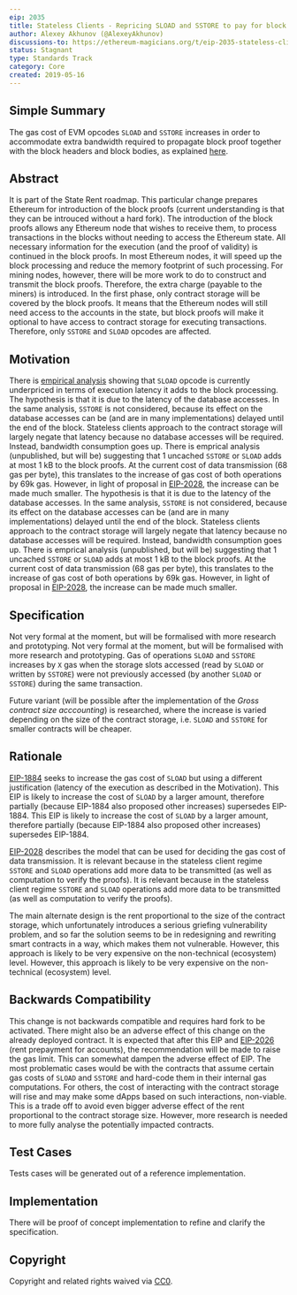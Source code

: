 ```yaml
---
eip: 2035
title: Stateless Clients - Repricing SLOAD and SSTORE to pay for block proofs
author: Alexey Akhunov (@AlexeyAkhunov)
discussions-to: https://ethereum-magicians.org/t/eip-2035-stateless-clients-repricing-sload-and-sstore-to-pay-for-block-proofs/3284
status: Stagnant
type: Standards Track
category: Core
created: 2019-05-16
---
```


## Simple Summary
The gas cost of EVM opcodes `SLOAD` and `SSTORE` increases in order to accommodate extra bandwidth required to propagate block proof together with the block headers and block bodies, as explained [here](https://medium.com/@akhounov/data-from-the-ethereum-stateless-prototype-8c69479c8abc).

## Abstract
It is part of the State Rent roadmap. This particular change prepares Ethereum for introduction of the block proofs (current understanding is that they can be introuced without a hard fork). The introduction of the block proofs allows any Ethereum node that wishes to receive them, to process transactions in the blocks without needing to access the Ethereum state. All necessary information for the execution (and the proof of validity) is continued in the block proofs. In most Ethereum nodes, it will speed up the block processing and reduce the memory footprint of such processing. For mining nodes, however, there will be more work to do to construct and transmit the block proofs. Therefore, the extra charge (payable to the miners) is introduced. In the first phase, only contract storage will be covered by the block proofs. It means that the Ethereum nodes will still need access to the accounts in the state, but block proofs will make it optional to have access to contract storage for executing transactions. Therefore, only `SSTORE` and `SLOAD` opcodes are affected.

## Motivation
There is [empirical analysis](https://github.com/holiman/vmstats/blob/master/README.md) showing that `SLOAD` opcode is currently underpriced in terms of execution latency it adds to the block processing. The hypothesis is that it is due to the latency of the database accesses. In the same analysis, `SSTORE` is not considered, because its effect on the database accesses can be (and are in many implementations) delayed until the end of the block. Stateless clients approach to the contract storage will largely negate that latency because no database accesses will be required. Instead, bandwidth consumption goes up. There is emprical analysis (unpublished, but will be) suggesting that 1 uncached `SSTORE` or `SLOAD` adds at most 1 kB to the block proofs. At the current cost of data transmission (68 gas per byte), this translates to the increase of gas cost of both operations by 69k gas. However, in light of proposal in [EIP-2028](./eip-2028.md), the increase can be made much smaller. The hypothesis is that it is due to the latency of the database accesses. In the same analysis, `SSTORE` is not considered, because its effect on the database accesses can be (and are in many implementations) delayed until the end of the block. Stateless clients approach to the contract storage will largely negate that latency because no database accesses will be required. Instead, bandwidth consumption goes up. There is emprical analysis (unpublished, but will be) suggesting that 1 uncached `SSTORE` or `SLOAD` adds at most 1 kB to the block proofs. At the current cost of data transmission (68 gas per byte), this translates to the increase of gas cost of both operations by 69k gas. However, in light of proposal in [EIP-2028](./eip-2028.md), the increase can be made much smaller.

## Specification
Not very formal at the moment, but will be formalised with more research and prototyping. Not very formal at the moment, but will be formalised with more research and prototyping. Gas of operations `SLOAD` and `SSTORE` increases by `X` gas when the storage slots accessed (read by `SLOAD` or written by `SSTORE`) were not previously accessed (by another `SLOAD` or `SSTORE`) during the same transaction.

Future variant (will be possible after the implementation of the *Gross contract size acccounting*) is researched, where the increase is varied depending on the size of the contract storage, i.e. `SLOAD` and `SSTORE` for smaller contracts will be cheaper.

## Rationale
[EIP-1884](./eip-1884.md) seeks to increase the gas cost of `SLOAD` but using a different justification (latency of the execution as described in the Motivation). This EIP is likely to increase the cost of `SLOAD` by a larger amount, therefore partially (because EIP-1884 also proposed other increases) supersedes EIP-1884. This EIP is likely to increase the cost of `SLOAD` by a larger amount, therefore partially (because EIP-1884 also proposed other increases) supersedes EIP-1884.

[EIP-2028](./eip-2028.md) describes the model that can be used for deciding the gas cost of data transmission. It is relevant because in the stateless client regime `SSTORE` and `SLOAD` operations add more data to be transmitted (as well as computation to verify the proofs). It is relevant because in the stateless client regime `SSTORE` and `SLOAD` operations add more data to be transmitted (as well as computation to verify the proofs).

The main alternate design is the rent proportional to the size of the contract storage, which unfortunately introduces a serious griefing vulnerability problem, and so far the solution seems to be in redesigning and rewriting smart contracts in a way, which makes them not vulnerable. However, this approach is likely to be very expensive on the non-technical (ecosystem) level. However, this approach is likely to be very expensive on the non-technical (ecosystem) level.

## Backwards Compatibility
This change is not backwards compatible and requires hard fork to be activated. There might also be an adverse effect of this change on the already deployed contract. It is expected that after this EIP and [EIP-2026](./eip-2026.md) (rent prepayment for accounts), the recommendation will be made to raise the gas limit. This can somewhat dampen the adverse effect of EIP. The most problematic cases would be with the contracts that assume certain gas costs of `SLOAD` and `SSTORE` and hard-code them in their internal gas computations. For others, the cost of interacting with the contract storage will rise and may make some dApps based on such interactions, non-viable. This is a trade off to avoid even bigger adverse effect of the rent proportional to the contract storage size. However, more research is needed to more fully analyse the potentially impacted contracts.

## Test Cases
Tests cases will be generated out of a reference implementation.

## Implementation
There will be proof of concept implementation to refine and clarify the specification.

## Copyright
Copyright and related rights waived via [CC0](../LICENSE.md).

